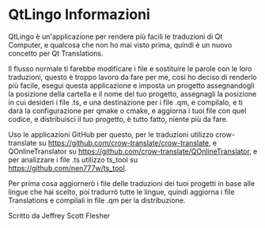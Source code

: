 # QtLingo Informazioni

QtLingo è un'applicazione per rendere più facili le traduzioni di Qt Computer,
e qualcosa che non ho mai visto prima,
quindi è un nuovo concetto per Qt Translations.

Il flusso normale ti farebbe modificare i file e sostituire le parole con le loro traduzioni,
questo è troppo lavoro da fare per me,
così ho deciso di renderlo più facile,
esegui questa applicazione e imposta un progetto assegnandogli la posizione della cartella e il nome del tuo progetto,
assegnagli la posizione in cui desideri i file .ts,
e una destinazione per i file .qm,
e compilalo,
e ti darà la configurazione per qmake o cmake,
e aggiorna i tuoi file con quel codice,
e distribuisci il tuo progetto,
è tutto fatto, niente più da fare.

Uso le applicazioni GitHub per questo,
per le traduzioni utilizzo crow-translate su https://github.com/crow-translate/crow-translate,
e QOnlineTranslator su https://github.com/crow-translate/QOnlineTranslator,
e per analizzare i file .ts utilizzo ts_tool su https://github.com/nen777w/ts_tool.

Per prima cosa aggiornerò i file delle traduzioni dei tuoi progetti in base alle lingue che hai scelto,
poi tradurrò tutte le lingue,
quindi aggiorna i file Translations e compilali in file .qm per la distribuzione.

Scritto da Jeffrey Scott Flesher